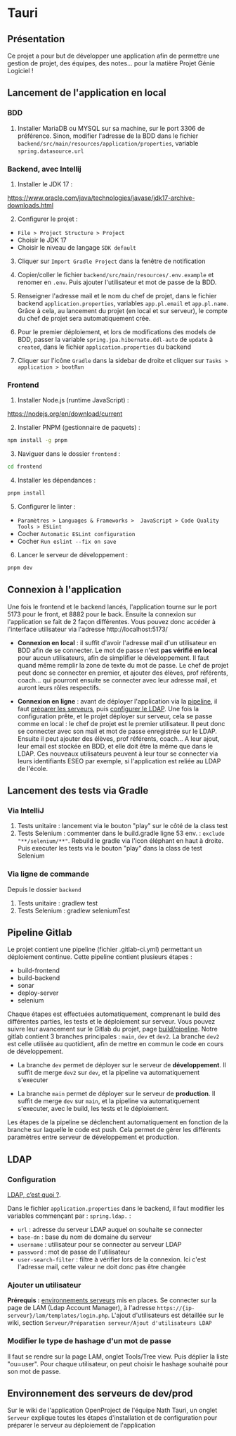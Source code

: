 # Tauri

## Présentation

Ce projet a pour but de développer une application afin de permettre une gestion de projet, des équipes, des notes... pour la matière Projet Génie Logiciel !



## Lancement de l'application en local

### BDD

1. Installer MariaDB ou MYSQL sur sa machine, sur le port 3306 de préférence. Sinon, modifier l'adresse de la BDD dans le fichier `backend/src/main/resources/application/properties`, variable `spring.datasource.url`

### Backend, avec Intellij

1. Installer le JDK 17 :

https://www.oracle.com/java/technologies/javase/jdk17-archive-downloads.html

2. Configurer le projet :

- `File > Project Structure > Project`
- Choisir le JDK 17
- Choisir le niveau de langage `SDK default`

3. Cliquer sur `Import Gradle Project` dans la fenêtre de notification

4. Copier/coller le fichier `backend/src/main/resources/.env.example` et renomer en `.env`. Puis ajouter l'utilisateur et mot de passe de la BDD.

5. Renseigner l'adresse mail et le nom du chef de projet, dans le fichier backend `application.properties`, variables `app.pl.email` et `app.pl.name`. Grâce à cela, au lancement du projet (en local et sur serveur), le compte du chef de projet sera automatiquement crée.

6. Pour le premier déploiement, et lors de modifications des models de BDD, passer la variable `spring.jpa.hibernate.ddl-auto` de `update` à `created`, dans le fichier `application.properties` du backend

7. Cliquer sur l'icône `Gradle` dans la sidebar de droite et cliquer sur `Tasks > application > bootRun`

### Frontend

1. Installer Node.js (runtime JavaScript) :

https://nodejs.org/en/download/current

2. Installer PNPM (gestionnaire de paquets) :
```bash
npm install -g pnpm
```

3. Naviguer dans le dossier `frontend` :
```bash
cd frontend
```

4. Installer les dépendances :
```bash
pnpm install
```

5. Configurer le linter :

- `Paramètres > Languages & Frameworks >  JavaScript > Code Quality Tools > ESLint`
- Cocher `Automatic ESLint configuration`
- Cocher `Run eslint --fix on save`

6. Lancer le serveur de développement :
```bash
pnpm dev
```



## Connexion à l'application

Une fois le frontend et le backend lancés, l'application tourne sur le port 5173 pour le front, et 8882 pour le back. Ensuite la connexion sur l'application se fait de 2 façon différentes. Vous pouvez donc accéder à l'interface utilisateur via l'adresse http://localhost:5173/

- **Connexion en local** : il suffit d'avoir l'adresse mail d'un utilisateur en BDD afin de se connecter. Le mot de passe n'est **pas vérifié en local** pour aucun utilisateurs, afin de simplifier le développement. Il faut quand même remplir la zone de texte du mot de passe. Le chef de projet peut donc se connecter en premier, et ajouter des élèves, prof référents, coach... qui pourront ensuite se connecter avec leur adresse mail, et auront leurs rôles respectifs. 

- **Connexion en ligne** :  avant de déployer l'application via la [pipeline](#pipeline-gitlab), il faut [préparer les serveurs](#environnement-des-serveurs-de-devprod), puis [configurer le LDAP](#configuration). Une fois la configuration prête, et le projet déployer sur serveur, cela se passe comme en local : le chef de projet est le premier utilisateur. Il peut donc se connecter avec son mail et mot de passe enregistrée sur le LDAP. Ensuite il peut ajouter des élèves, prof référents, coach... A leur ajout, leur email est stockée en BDD, et elle doit être la même que dans le LDAP. Ces nouveaux utilisateurs peuvent à leur tour se connecter via leurs identifiants ESEO par exemple, si l'application est reliée au LDAP de l'école. 



## Lancement des tests via Gradle

### Via IntelliJ

1. Tests unitaire : lancement via le bouton "play" sur le côté de la class test
2. Tests Selenium : commenter dans le build.gradle ligne 53 env. : `exclude "**/selenium/**"`. Rebuild le gradle via l'icon éléphant en haut à droite. Puis executer les tests via le bouton "play" dans la class de test Selenium

### Via ligne de commande 

Depuis le dossier `backend`
1. Tests unitaire : gradlew test
2. Tests Selenium : gradlew seleniumTest



## Pipeline Gitlab

Le projet contient une pipeline (fichier .gitlab-ci.yml) permettant un déploiement continue. Cette pipeline contient plusieurs étapes : 
  - build-frontend
  - build-backend
  - sonar
  - deploy-server
  - selenium

Chaque étapes est effectuées automatiquement, comprenant le build des différentes parties, les tests et le déploiement sur serveur. Vous pouvez suivre leur avancement sur le Gitlab du projet, page [build/pipeline](https://172.24.7.8/e4e/ld/projet-gl/2023-2024/nath/-/pipelines). Notre gitlab contient 3 branches principales : `main`, `dev` et `dev2`. La branche `dev2` est celle utilisée au quotidient, afin de mettre en commun le code en cours de développement. 

- La branche `dev` permet de déployer sur le serveur de **développement**. Il suffit de merge `dev2` sur `dev`, et la pipeline va automatiquement s'executer

- La branche `main` permet de déployer sur le serveur de **production**. Il suffit de merge `dev` sur `main`, et la pipeline va automatiquement s'executer, avec le build, les tests et le déploiement.  

Les étapes de la pipeline se déclenchent automatiquement en fonction de la branche sur laquelle le code est push. Cela permet de gérer les différents paramètres entre serveur de développement et production. 



## LDAP

### Configuration

[LDAP, c’est quoi ?](https://www.pingidentity.com/fr/resources/identity-fundamentals/authentication-authorization-protocols/ldap.html#:~:text=Le%20LDAP%20(Lightweight%20Directory%20Access,serveurs%20doivent%20coder%20les%20r%C3%A9ponses)). 

Dans le fichier `application.properties` dans le backend, il faut modifier les variables commençant par : `spring.ldap.` :
- `url` : adresse du serveur LDAP auquel on souhaite se connecter
- `base-dn` : base du nom de domaine du serveur
- `username` : utilisateur pour se connecter au serveur LDAP
- `password` : mot de passe de l'utilisateur
- `user-search-filter` : filtre à vérifier lors de la connexion. Ici c'est l'adresse mail, cette valeur ne doit donc pas être changée

### Ajouter un utilisateur 

**Prérequis :** [environnements serveurs](#environnement-des-serveurs-de-devprod) mis en places.
Se connecter sur la page de LAM (Ldap Account Manager), à l'adresse `https://{ip-serveur}/lam/templates/login.php`. 
L'ajout d'utilisateurs est détaillée sur le wiki, section `Serveur/Préparation serveur/Ajout d'utilisateurs LDAP`

### Modifier le type de hashage d'un mot de passe

Il faut se rendre sur la page LAM, onglet Tools/Tree view. Puis déplier la liste "ou=user". Pour chaque utilisateur, on peut choisir le hashage souhaité pour son mot de passe. 


## Environnement des serveurs de dev/prod

Sur le wiki de l'application OpenProject de l'équipe Nath Tauri, un onglet `Serveur` explique toutes les étapes d'installation et de configuration pour préparer le serveur au déploiement de l'application

